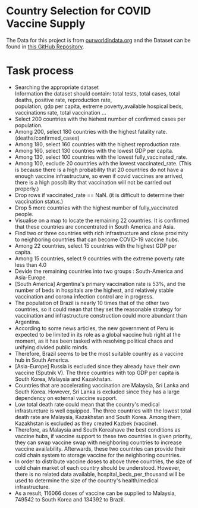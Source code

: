 # Country Selection for COVID Vaccine Supply

The Data for this project is from [ourworldindata.org](https://ourworldindata.org/coronavirus-source-data) and the Dataset can be found in [this GitHub Repository](https://github.com/owid/covid-19-data/tree/master/public/data/). <br>

# Task process
* Searching the appropriate dataset <br>
Information the dataset should contain: total tests, total cases, total deaths, positive rate, reproduction rate, <br>
population, gdp per capita, extreme poverty,available hospical beds, vaccinations rate, total vaccination ... <br>
* Select 200 countries with the hiehest number of confirmed cases per population.
* Among 200, select 180 countries with the highest fatality rate. (deaths/confirmed_cases)
* Among 180, select 160 countries with the highest reproduction rate.
* Among 160, select 130 countries with the lowest GDP per capita.
* Among 130, select 100 countries with the lowest fully_vaccinated_rate.
* Among 100, exclude 20 countries with the lowest vaccinated_rate. (This is because there is a high probability that 20 countries do not have a enough vaccine infrastructure, so even if covid vaccines are arrived, there is a high possibility that vaccination will not be carried out properly.)
* Drop rows if vaccinated_rate == NaN. (it is difficult to determine their vaccination status.)
* Drop 5 more countries with the highest number of fully_vaccinated people.
* Visualise on a map to locate the remaining 22 countries. It is confirmed that these countries are concentrated in South America and Asia.
* Find two or three countries with rich infrastructure and close proximity to neighboring countries that can become COVID-19 vaccine hubs.
* Among 22 countries, select 15 countries with the highest GDP per capita.
* Among 15 countries, select 9 countries with the extreme poverty rate less than 4.0
* Devide the remaining countries into two groups : South-America and Asia-Europe.
* [South America] Argentina's primary vaccination rate is 53%, and the number of beds in hospitals are the highest, and relatively stable vaccination and corona infection control are in progress.
* The population of Brazil is nearly 10 times that of the other two countries, so it could mean that they set the reasonable strategy for vaccination and infrastructure construction could more abundant than Argentina.
* According to some news articles, the new government of Peru is expected to be limited in its role as a global vaccine hub right at the moment, as it has been tasked with resolving political chaos and unifying divided public minds.
* Therefore, Brazil seems to be the most suitable country as a vaccine hub in South America.
* [Asia-Europe] Russia is excluded since they already have their own vaccine (Sputnik V). The three countries with top GDP per capita is South Korea, Malaysia and Kazakhstan.
* Countries that are accelerating vaccination are Malaysia, Sri Lanka and South Korea. However, Sri Lanka is excluded since they has a large dependency on external vaccine support.
* Low total death rate could mean that the country's medical infrasturcture is well equipped. The three countries with the lowest total death rate are Malaysia, Kazakhstan and South Korea. Among them, Kazakhstan is excluded as they created Kazbek (vaccine).
* Therefore, as Malaysia and South Koreahave the best conditions as vaccine hubs, if vaccine support to these two countries is given priority, they can swap vaccine swap with neighboring countries to increase vaccine availability. Afterwards, these two countries can provide their cold chain system to storage vaccine for the neighboring countries.
* In order to distribute vaccine doses to above three countries, the size of cold chain market of each country should be understood. However, there is no related data available, 
hospital_beds_per_thousand will be used to determine the size of the country's health/medical infrastructure.
* As a result, 116066 doses of vaccine can be supplied to Malaysia, 749542 to South Korea and 134392 to Brazil.
